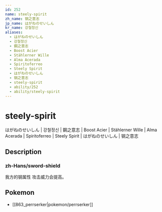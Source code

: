 ```yaml
---
id: 252
name: steely-spirit
zh_name: 钢之意志
jp_name: はがねのせいしん
kr_name: 강철정신
aliases:
  - はがねのせいしん
  - 강철정신
  - 鋼之意志
  - Boost Acier
  - Stählerner Wille
  - Alma Acerada
  - Spiritoferreo
  - Steely Spirit
  - はがねのせいしん
  - 钢之意志
  - steely-spirit
  - ability/252
  - ability/steely-spirit
---
```

# steely-spirit

はがねのせいしん | 강철정신 | 鋼之意志 | Boost Acier | Stählerner Wille | Alma Acerada | Spiritoferreo | Steely Spirit | はがねのせいしん | 钢之意志

## Description

### zh-Hans/sword-shield

我方的钢属性
攻击威力会提高。

## Pokemon

- [[863_perrserker|pokemon/perrserker]]


